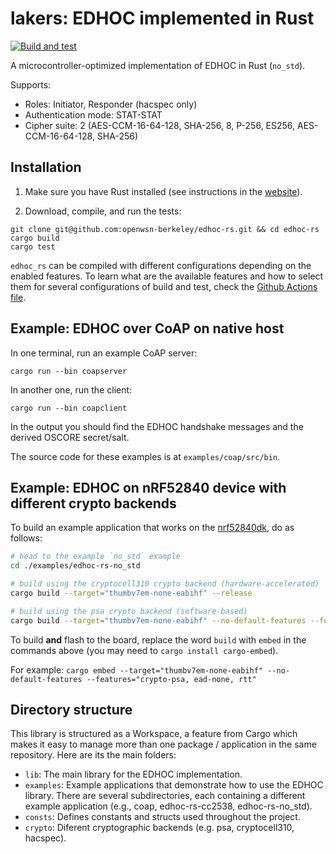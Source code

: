 # lakers: EDHOC implemented in Rust

[![Build and test](https://github.com/openwsn-berkeley/edhoc-rs/actions/workflows/build-and-test.yml/badge.svg)](https://github.com/openwsn-berkeley/edhoc-rs/actions/workflows/build-and-test.yml)

A microcontroller-optimized implementation of EDHOC in Rust (`no_std`).

Supports:
* Roles: Initiator, Responder (hacspec only)
* Authentication mode: STAT-STAT
* Cipher suite: 2 (AES-CCM-16-64-128, SHA-256, 8, P-256, ES256, AES-CCM-16-64-128, SHA-256)

## Installation

1. Make sure you have Rust installed (see instructions in the [website](https://www.rust-lang.org/tools/install)).

2. Download, compile, and run the tests:
```
git clone git@github.com:openwsn-berkeley/edhoc-rs.git && cd edhoc-rs
cargo build
cargo test
```

`edhoc_rs` can be compiled with different configurations depending on the enabled features. To learn what are the available features and how to select them for several configurations of build and test, check the [Github Actions file](./.github/workflows/rust.yml).

## Example: EDHOC over CoAP on native host

In one terminal, run an example CoAP server:
```
cargo run --bin coapserver
```

In another one, run the client:
```
cargo run --bin coapclient
```

In the output you should find the EDHOC handshake messages and the derived OSCORE secret/salt.

The source code for these examples is at `examples/coap/src/bin`.

## Example: EDHOC on nRF52840 device with different crypto backends

To build an example application that works on the [nrf52840dk](https://www.nordicsemi.com/Products/Development-hardware/nrf52840-dk), do as follows:

```bash
# head to the example `no_std` example
cd ./examples/edhoc-rs-no_std

# build using the cryptocell310 crypto backend (hardware-accelerated)
cargo build --target="thumbv7em-none-eabihf" --release

# build using the psa crypto backend (software-based)
cargo build --target="thumbv7em-none-eabihf" --no-default-features --features="crypto-psa, ead-none, rtt" --release

```

To build **and** flash to the board, replace the word `build` with `embed` in the commands above (you may need to `cargo install cargo-embed`).

For example: `cargo embed --target="thumbv7em-none-eabihf" --no-default-features --features="crypto-psa, ead-none, rtt"`

## Directory structure
This library is structured as a Workspace, a feature from Cargo which makes it easy to manage more than one package / application in the same repository. Here are its the main folders:

- `lib`: The main library for the EDHOC implementation.
- `examples`: Example applications that demonstrate how to use the EDHOC library. There are several subdirectories, each containing a different example application (e.g., coap, edhoc-rs-cc2538, edhoc-rs-no_std).
- `consts`: Defines constants and structs used throughout the project.
- `crypto`: Diferent cryptographic backends (e.g. psa, cryptocell310, hacspec).

